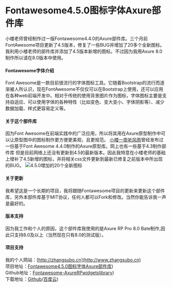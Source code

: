 # Fontawesome4.5.0图标字体Axure部件库
小楼老师曾经制作过一版Fontawesome4.4.0的Axure部件库。三个月前FontAwesome项目更新了4.5版本，修复了一些BUG并增加了20多个全新图标。我利用小楼老师的部件库并添加了4.5版本新增的图标。不过因为我用Axure 8.0制作所以请在8.0版本中使用。
#### Fontawesome字体介绍
Font Awesome是一款目前很流行的字体图标工具。它随着Bootstrap的流行而逐渐被人所认识，现在FontAwesome不仅仅可以在Bootstrap上使用，还可以应用在各种web前端开发中。相对于传统的使用背景图片作为图标，字体图标主要是支持自适应、可以使用字体的各种特性（比如变色、变大变小、字体阴影等）、减少数据加载、样式更容易定义等。
#### 关于这个部件库
因为Font Awesome在前端实践中的广泛应用，所以将其用在Axure原型制作中可以让原型图中的图标制作更方便更美观，且更规范。
[小楼一夜听风雨](http://www.iaxure.com/)曾经发布过一份基于Font Awesome 4.4.0制作的Axure原型库。网上也有一些基于4.3制作部件库
但是目前网络上还没有更新到4.5的最新版本。因此我特意在小楼老师的基础上增补了4.5新增的图标，并将相关css文件更新到最新已修复之前版本中所出现的BUG。
![4.5.0增加的20个全新图标](http://zhangsubo.cn/wp-content/uploads/2016/02/4.5.0add.jpg)
#### 关于更新
我希望这是一个长期的项目，我将跟随Fontawesome项目的更新来更新这个部件库，另外本部件库基于MIT协议，任何人都可以Fork和修改。当然你能告诉我一声是最好的。
#### 版本支持
因为我工作和个人的原因，这个部件库我使用的是Axure RP Pro 8.0 Bate制作,因此只支持8.0及以上（当然现在只有8.0的测试版）。
#### 项目支持
我的个人网站：[http://zhangsubo.cn](http://www.zhangsubo.cn)<br />
项目地址：[Fontawesome4.5.0图标字体Axure部件库]( http://zhangsubo.cn/2016/02/25/fontawesome-axurerpwidgetslibrary/))<br />
Github地址：[Fontawesome-AxureRPwidgetslibrary](https://github.com/zhangsubo/Fontawesome-AxureRPwidgetslibrary))<br />
下载地址：[Github](https://github.com/zhangsubo/Fontawesome-AxureRPwidgetslibrary/archive/master.zip)/[百度云](http://pan.baidu.com/s/1i4uLJff))<br />
